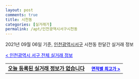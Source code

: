 ```yaml
---
layout: post
comments: true
title: 시천동
categories: [실거래가]
permalink: /apt/인천광역시서구시천동
---
```


2021년 09월 06일 기준, <a href="/apt/인천광역시서구">인천광역시서구</a> 시천동 한달간 실거래 정보

<a style="color: blue;" href="/apt/인천광역시서구">< 인천광역시 서구 전체 실거래 정보</a>
<!---- start ---->
<table>
  <tr>
    <td colspan="4" style="font-weight: bold;"><a href="/apt/인천광역시서구시천동{name_without_space}">오늘 등록된 실거래 정보가 없습니다</a> &nbsp;&nbsp;&nbsp; <a style="color: blue; font-size: smaller;" href="/apt/인천광역시서구시천동{name_without_space}">면적별 최고가 ></a></td>
  </tr>
    
</table>
<!---- end ---->
    